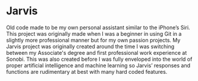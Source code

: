 # Jarvis
Old code made to be my own personal assistant similar to the iPhone’s Siri. This project was originally made when I was a beginner in using Git in a slightly more professional manner but for my own passion projects. My Jarvis project was originally created around the time I was switching between my Associate's degree and first professional work experience at Sonobi. This was also created before I was fully enveloped into the world of proper artificial intelligence and machine learning so Jarvis’ responses and functions are rudimentary at best with many hard coded features.
